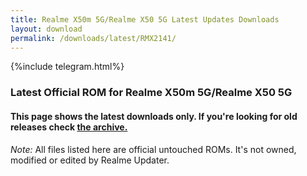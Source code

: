 ```yaml
---
title: Realme X50m 5G/Realme X50 5G Latest Updates Downloads
layout: download
permalink: /downloads/latest/RMX2141/
---
```

<script>
    $(document).ready(function () {
        loadLatest("RMX2141");
    });
</script>

{%include telegram.html%}

<div class="col-12 mx-auto">
    <h3 class="title bg-light p-2 rounded">Latest Official ROM for Realme X50m 5G/Realme X50 5G</h3>
    <h4>This page shows the latest downloads only. If you're looking for old releases check
        <a href="/downloads/archive/RMX2141/">the archive.</a></h4>
    <p><i>Note: </i>All files listed here are official untouched ROMs.
        It's not owned, modified or edited by Realme Updater.</p>
    <div id="downloads">
    </div>
</div>